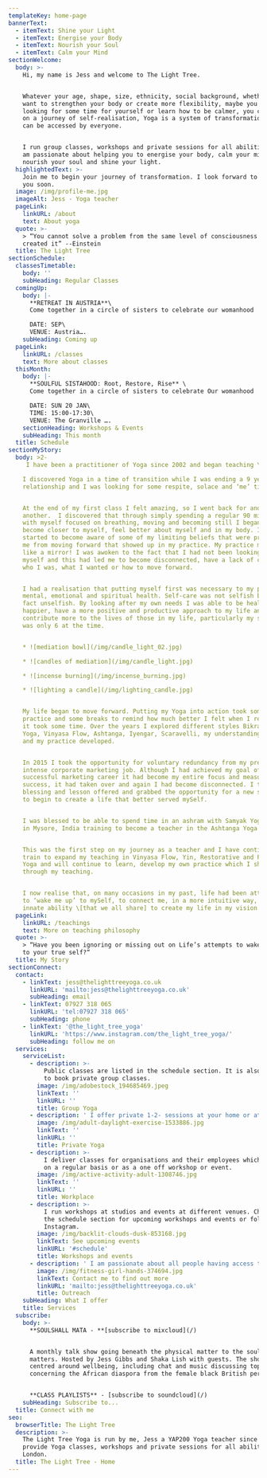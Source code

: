 ```yaml
---
templateKey: home-page
bannerText:
  - itemText: Shine your Light
  - itemText: Energise your Body
  - itemText: Nourish your Soul
  - itemText: Calm your Mind
sectionWelcome:
  body: >-
    Hi, my name is Jess and welcome to The Light Tree. 


    Whatever your age, shape, size, ethnicity, social background, whether you
    want to strengthen your body or create more flexibility, maybe you are
    looking for some time for yourself or learn how to be calmer, you could be
    on a journey of self-realisation, Yoga is a system of transformation that
    can be accessed by everyone. 


    I run group classes, workshops and private sessions for all abilities and I
    am passionate about helping you to energise your body, calm your mind,
    nourish your soul and shine your light.
  highlightedText: >-
    Join me to begin your journey of transformation. I look forward to meeting
    you soon.
  image: /img/profile-me.jpg
  imageAlt: Jess - Yoga teacher
  pageLink:
    linkURL: /about
    text: About yoga
  quote: >-
    > “You cannot solve a problem from the same level of consciousness that
    created it” --Einstein
  title: The Light Tree
sectionSchedule:
  classesTimetable:
    body: ''
    subHeading: Regular Classes
  comingUp:
    body: |-
      **RETREAT IN AUSTRIA**\
      Come together in a circle of sisters to celebrate our womanhood

      DATE: SEP\
      VENUE: Austria….
    subHeading: Coming up
  pageLink:
    linkURL: /classes
    text: More about classes
  thisMonth:
    body: |-
      **SOULFUL SISTAHOOD: Root, Restore, Rise** \
      Come together in a circle of sisters to celebrate Our womanhood

      DATE: SUN 20 JAN\
      TIME: 15:00-17:30\
      VENUE: The Granville ….
    sectionHeading: Workshops & Events
    subHeading: This month
  title: Schedule
sectionMyStory:
  body: >2-
     I have been a practitioner of Yoga since 2002 and began teaching Yoga in since 2015. 

    I discovered Yoga in a time of transition while I was ending a 9 year
    relationship and I was looking for some respite, solace and ‘me’ time. 


    At the end of my first class I felt amazing, so I went back for another and
    another.  I discovered that through simply spending a regular 90 minutes
    with myself focused on breathing, moving and becoming still I began to
    become closer to myself, feel better about myself and in my body. I also
    started to become aware of some of my limiting beliefs that were preventing
    me from moving forward that showed up in my practice. My practice mat was
    like a mirror! I was awoken to the fact that I had not been looking after
    myself and this had led me to become disconnected, have a lack of clarity of
    who I was, what I wanted or how to move forward.


    I had a realisation that putting myself first was necessary to my physical,
    mental, emotional and spiritual health. Self-care was not selfish but was in
    fact unselfish. By looking after my own needs I was able to be healthier and
    happier, have a more positive and productive approach to my life and
    contribute more to the lives of those in my life, particularly my son who
    was only 6 at the time.


    * ![mediation bowl](/img/candle_light_02.jpg)

    * ![candles of mediation](/img/candle_light.jpg)

    * ![incense burning](/img/incense_burning.jpg)

    * ![lighting a candle](/img/lighting_candle.jpg)


    My life began to move forward. Putting my Yoga into action took some focus,
    practice and some breaks to remind how much better I felt when I returned,
    it took some time. Over the years I explored different styles Bikram Hot
    Yoga, Vinyasa Flow, Ashtanga, Iyengar, Scaravelli, my understanding deepened
    and my practice developed. 


    In 2015 I took the opportunity for voluntary redundancy from my pretty
    intense corporate marketing job. Although I had achieved my goal of a
    successful marketing career it had become my entire focus and measurement of
    success, it had taken over and again I had become disconnected. I took the
    blessing and lesson offered and grabbed the opportunity for a new start and
    to begin to create a life that better served mySelf. 


    I was blessed to be able to spend time in an ashram with Samyak Yoga School
    in Mysore, India training to become a teacher in the Ashtanga Yoga lineage. 


    This was the first step on my journey as a teacher and I have continued to
    train to expand my teaching in Vinyasa Flow, Yin, Restorative and Pregnancy
    Yoga and will continue to learn, develop my own practice which I share
    through my teaching.


    I now realise that, on many occasions in my past, life had been attempting
    to ‘wake me up’ to mySelf, to connect me, in a more intuitive way, to the
    innate ability \[that we all share] to create my life in my vision.
  pageLink:
    linkURL: /teachings
    text: More on teaching philosophy
  quote: >-
    > “Have you been ignoring or missing out on Life’s attempts to wake you up
    to your true self?“
  title: My Story
sectionConnect:
  contact:
    - linkText: jess@thelighttreeyoga.co.uk
      linkURL: 'mailto:jess@thelighttreeyoga.co.uk'
      subHeading: email
    - linkText: 07927 318 065
      linkURL: 'tel:07927 318 065'
      subHeading: phone
    - linkText: '@the_light_tree_yoga'
      linkURL: 'https://www.instagram.com/the_light_tree_yoga/'
      subHeading: follow me on
  services:
    serviceList:
      - description: >-
          Public classes are listed in the schedule section. It is also possible
          to book private group classes.
        image: /img/adobestock_194685469.jpeg
        linkText: ''
        linkURL: ''
        title: Group Yoga
      - description: ' I offer private 1-2- sessions at your home or at my home studio.'
        image: /img/adult-daylight-exercise-1533886.jpg
        linkText: ''
        linkURL: ''
        title: Private Yoga
      - description: >-
          I deliver classes for organisations and their employees which can be
          on a regular basis or as a one off workshop or event.
        image: /img/active-activity-adult-1308746.jpg
        linkText: ''
        linkURL: ''
        title: Workplace
      - description: >-
          I run workshops at studios and events at different venues. Check out
          the schedule section for upcoming workshops and events or follow me on
          Instagram.
        image: /img/backlit-clouds-dusk-853168.jpg
        linkText: See upcoming events
        linkURL: '#schedule'
        title: Workshops and events
      - description: ' I am passionate about all people having access the benefits of a Yoga practice. I offer a reduced rate or FOC regular class to one charitable organisation for their service users. '
        image: /img/fitness-girl-hands-374694.jpg
        linkText: Contact me to find out more
        linkURL: 'mailto:jess@thelighttreeyoga.co.uk'
        title: Outreach
    subHeading: What I offer
    title: Services
  subscribe:
    body: >-
      **SOULSHALL MATA - **[subscribe to mixcloud](/)


      A monthly talk show going beneath the physical matter to the soul of what
      matters. Hosted by Jess Gibbs and Shaka Lish with guests. The show is
      centred around wellbeing, including chat and music discussing topics
      concerning the African diaspora from the female black British perspective.


      **CLASS PLAYLISTS** - [subscribe to soundcloud](/)
    subHeading: Subscribe to...
  title: Connect with me
seo:
  browserTitle: The Light Tree
  description: >-
    The Light Tree Yoga is run by me, Jess a YAP200 Yoga teacher since 2015. I
    provide Yoga classes, workshops and private sessions for all abilities in NW
    London.
  title: The Light Tree - Home
---
```


